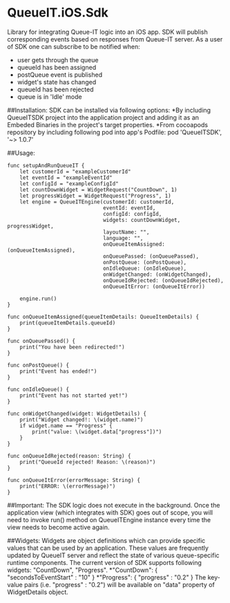 # QueueIT.iOS.Sdk
Library for integrating Queue-IT logic into an iOS app. SDK will publish corresponding events based on responses 
from Queue-IT server. As a user of SDK one can subscribe to be notified when:
 * user gets through the queue
 * queueId has been assigned
 * postQueue event is published
 * widget's state has changed
 * queueId has been rejected
 * queue is in 'Idle' mode


##Installation:
    SDK can be installed via following options:
    *By including QueueITSDK project into the application project and adding it as an Embeded Binaries in the 
    project's target properties.
    *From cocoapods repository by including following pod into app's Podfile:
        pod 'QueueITSDK', '~> 1.0.7'


##Usage:
    
    func setupAndRunQueueIT {
        let customerId = "exampleCustomerId"
        let eventId = "exampleEventId"
        let configId = "exampleConfigId"
        let countDownWidget = WidgetRequest("CountDown", 1)
        let progressWidget = WidgetRequest("Progress", 1)
        let engine = QueueITEngine(customerId: customerId,
                                   eventId: eventId,
                                   configId: configId,
                                   widgets: countDownWidget, progressWidget,
                                   layoutName: "",
                                   language: "",
                                   onQueueItemAssigned: (onQueueItemAssigned),
                                   onQueuePassed: (onQueuePassed),
                                   onPostQueue: (onPostQueue),
                                   onIdleQueue: (onIdleQueue),
                                   onWidgetChanged: (onWidgetChanged),
                                   onQueueIdRejected: (onQueueIdRejected),
                                   onQueueItError: (onQueueItError))
        
        engine.run()
    }
    
    func onQueueItemAssigned(queueItemDetails: QueueItemDetails) {
        print(queueItemDetails.queueId)
    }
    
    func onQueuePassed() {
        print("You have been redirected!")
    }
    
    func onPostQueue() {
        print("Event has ended!")
    }
    
    func onIdleQueue() {
        print("Event has not started yet!")
    }
    
    func onWidgetChanged(widget: WidgetDetails) {
        print("Widget changed!: \(widget.name)")
        if widget.name == "Progress" {
            print("value: \(widget.data["progress"])")
        }
    }
    
    func onQueueIdRejected(reason: String) {
        print("QueueId rejected! Reason: \(reason)")
    }
    
    func onQueueItError(errorMessage: String) {
        print("ERROR: \(errorMessage)")
    }
    
    
##Important:
    The SDK logic does not execute in the background. Once the application view  (which integrates with SDK)
    goes out of scope, you will need to invoke run() method on QueueITEngine instance every time the view 
    needs to become active again.

##Widgets:
    Widgets are object definitions which can provide specific values that can be used by an application. 
    These values are frequently updated by QueueIT server and reflect the state of various queue-specific 
    runtime components. The current version of SDK supports following widgets: "CountDown", "Progress".
    *"CountDown": { "secondsToEventStart" : "10" } 
    *"Progress": { "progress" : "0.2" } 
    The key-value pairs (i.e. "progress" : "0.2") will be available on "data" property of WidgetDetails object.



